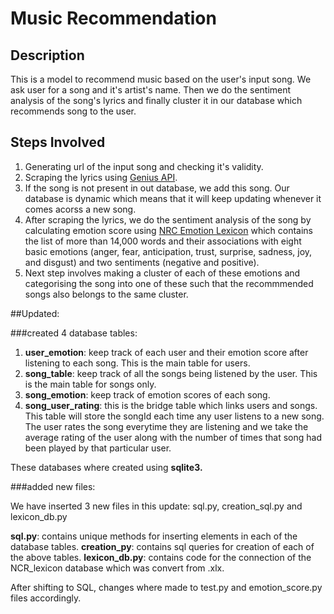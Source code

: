 # Music Recommendation
## Description

This is a model to recommend music based on the user's input song. We ask user for a song and it's artist's name. Then we do the sentiment analysis of the song's lyrics and finally cluster it in our database which recommends song to the user.

## Steps Involved

1. Generating url of the input song and checking it's validity.
2. Scraping the lyrics using [Genius API](https://genius.com/Ed-sheeran-shape-of-you-lyrics).
3. If the song is not present in out database, we add this song. Our database is dynamic which means that it will keep updating whenever it comes acorss a new song.
4. After scraping the lyrics, we do the sentiment analysis of the song by calculating emotion score using [NRC Emotion Lexicon](https://saifmohammad.com/WebPages/NRC-Emotion-Lexicon.htm) which contains the list of more than 14,000 words and their associations with eight basic emotions (anger, fear, anticipation, trust, surprise, sadness, joy, and disgust) and two sentiments (negative and positive). 
5. Next step involves making a cluster of each of these emotions and categorising the song into one of these such that the recommmended songs also belongs to the same cluster.


##Updated:

###created 4 database tables:

1. **user_emotion**: keep track of each user and their emotion score after listening to each song. This is the main table for users.
2. **song_table**: keep track of all the songs being listened by the user. This is the main table for songs only.
3. **song_emotion**: keep track of emotion scores of each song.
4. **song_user_rating**: this is the bridge table which links users and songs. This table will store the songId each time any user listens to a new song. The user rates the song everytime they are listening and we take the average rating of the user along with the number of times that song had been played by that particular user.

These databases where created using **sqlite3.**

###added new files:

We have inserted 3 new files in this update: sql.py, creation_sql.py and lexicon_db.py

**sql.py**: contains unique methods for inserting elements in each of the database tables.
**creation_py**: contains sql queries for creation of each of the above tables.
**lexicon_db.py**: contains code for the connection of the NCR_lexicon database which was convert from .xlx.

After shifting to SQL, changes where made to test.py and emotion_score.py files accordingly.


